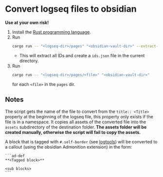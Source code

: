 # Convert logseq files to obsidian
**Use at your own risk!**

1. Install the [Rust programming language](https://www.rust-lang.org/tools/install).
2. Run 
    ```bash
    cargo run -- "<logseq-dir>/pages" "<obsidian-vault-dir>" --extract-ids
    ```
   - This will extract all IDs and create a `ids.json` file in the current directory.
3. Run 
   ```bash
   cargo run -- "<logseq-dir>/pages/<file>" "<obsidian-vault-dir>"
   ```
   for each `<file>` in the `pages` dir.

## Notes

The script gets the name of the file to convert from the `title:: <Title>` property at the beginning of the logseq file, this property only exists if the file is in a namespace. It copies all assets of the converted file into the `assets` subdirectory of the destination folder. **The assets folder will be created manually, otherwise the script will fail to copy the assets.**

A block that is tagged with `#.self-border` (see [logtools](https://github.com/cannibalox/logtools)) will be converted to a callout (using the obsidian Admonition extension) in the form:

````
```ad-def
**<Tagged block>**

<sub blocks>
```

````
